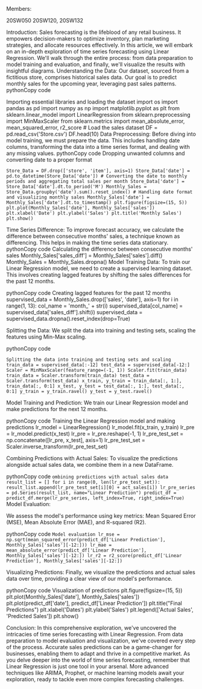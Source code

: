 
Members:

20SW050 
20SW120,
20SW132

Introduction: Sales forecasting is the lifeblood of any retail business. It empowers decision-makers to optimize inventory, plan marketing strategies, and allocate resources effectively. In this article, we will embark on an in-depth exploration of time series forecasting using Linear Regression. We'll walk through the entire process: from data preparation to model training and evaluation, and finally, we'll visualize the results with insightful diagrams.
Understanding the Data:
Our dataset, sourced from a fictitious store, comprises historical sales data. Our goal is to predict monthly sales for the upcoming year, leveraging past sales patterns.
pythonCopy code

 Importing essential libraries and loading the dataset import os import pandas as pd import numpy as np import matplotlib.pyplot as plt from sklearn.linear_model import LinearRegression from sklearn.preprocessing import MinMaxScaler from sklearn.metrics import mean_absolute_error, mean_squared_error, r2_score # Load the sales dataset DF = pd.read_csv('Store.csv') DF.head(10) 
Data Preprocessing:
Before diving into model training, we must prepare the data. This includes handling date columns, transforming the data into a time series format, and dealing with any missing values.
pythonCopy code
Dropping unwanted columns and converting date to a proper format

`Store_Data = DF.drop(['store', 'item'], axis=1) Store_Data['date'] = pd.to_datetime(Store_Data['date']) # Converting the date to monthly periods and aggregating total sales per month Store_Data['date'] = Store_Data['date'].dt.to_period('M') Monthly_Sales = Store_Data.groupby('date').sum().reset_index() # Handling date format and visualizing monthly sales Monthly_Sales['date'] = Monthly_Sales['date'].dt.to_timestamp() plt.figure(figsize=(15, 5)) plt.plot(Monthly_Sales['date'], Monthly_Sales['sales']) plt.xlabel('Date') plt.ylabel('Sales') plt.title('Monthly Sales') plt.show()`

Time Series Difference:
To improve forecast accuracy, we calculate the difference between consecutive months' sales, a technique known as differencing. This helps in making the time series data stationary.
pythonCopy code
Calculating the difference between consecutive months' sales Monthly_Sales['sales_diff'] = Monthly_Sales['sales'].diff() Monthly_Sales = Monthly_Sales.dropna() 
Model Training Data:
To train our Linear Regression model, we need to create a supervised learning dataset. This involves creating lagged features by shifting the sales differences for the past 12 months.

pythonCopy code
 Creating lagged features for the past 12 months supervised_data = Monthly_Sales.drop(['sales', 'date'], axis=1) for i in range(1, 13): col_name = 'month_' + str(i) supervised_data[col_name] = supervised_data['sales_diff'].shift(i) supervised_data = supervised_data.dropna().reset_index(drop=True) 

Splitting the Data:
We split the data into training and testing sets, scaling the features using Min-Max scaling.

pythonCopy code

`Splitting the data into training and testing sets and scaling train_data = supervised_data[:-12] test_data = supervised_data[-12:] Scaler = MinMaxScaler(feature_range=(-1, 1)) Scaler.fit(train_data) train_data = Scaler.transform(train_data) test_data = Scaler.transform(test_data) x_train, y_train = train_data[:, 1:], train_data[:, 0:1] x_test, y_test = test_data[:, 1:], test_data[:, 0:1] y_train = y_train.ravel() y_test = y_test.ravel() `

Model Training and Prediction:
We train our Linear Regression model and make predictions for the next 12 months.

pythonCopy code
 Training the Linear Regression model and making predictions lr_model = LinearRegression() lr_model.fit(x_train, y_train) lr_pre = lr_model.predict(x_test) lr_pre = lr_pre.reshape(-1, 1) lr_pre_test_set = np.concatenate([lr_pre, x_test], axis=1) lr_pre_test_set = Scaler.inverse_transform(lr_pre_test_set) 
 
Combining Predictions with Actual Sales:
To visualize the predictions alongside actual sales data, we combine them in a new DataFrame.

pythonCopy code
 `ombining predictions with actual sales data result_list = [] for i in range(0, len(lr_pre_test_set)): result_list.append(lr_pre_test_set[i][0] + act_sales[i]) lr_pre_series = pd.Series(result_list, name="Linear Prediction") predict_df = predict_df.merge(lr_pre_series, left_index=True, right_index=True) `
Model Evaluation:


We assess the model's performance using key metrics: Mean Squared Error (MSE), Mean Absolute Error (MAE), and R-squared (R2).


pythonCopy code
` Model evaluation lr_mse = np.sqrt(mean_squared_error(predict_df['Linear Prediction'], Monthly_Sales['sales'][-12:])) lr_mae = mean_absolute_error(predict_df['Linear Prediction'], Monthly_Sales['sales'][-12:]) lr_r2 = r2_score(predict_df['Linear Prediction'], Monthly_Sales['sales'][-12:]) `

 
Visualizing Predictions:
Finally, we visualize the predictions and actual sales data over time, providing a clear view of our model's performance.

pythonCopy code
Visualization of predictions plt.figure(figsize=(15, 5)) plt.plot(Monthly_Sales['date'], Monthly_Sales['sales']) plt.plot(predict_df['date'], predict_df['Linear Prediction']) plt.title("Final Predictions") plt.xlabel('Dates') plt.ylabel('Sales') plt.legend(['Actual Sales', 'Predicted Sales']) plt.show() 


Conclusion:
In this comprehensive exploration, we've uncovered the intricacies of time series forecasting with Linear Regression. From data preparation to model evaluation and visualization, we've covered every step of the process.
Accurate sales predictions can be a game-changer for businesses, enabling them to adapt and thrive in a competitive market. As you delve deeper into the world of time series forecasting, remember that Linear Regression is just one tool in your arsenal. More advanced techniques like ARIMA, Prophet, or machine learning models await your exploration, ready to tackle even more complex forecasting challenges.
